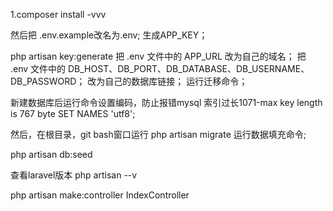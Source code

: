 1.composer install -vvv


然后把 .env.example改名为.env;
生成APP_KEY；

php artisan key:generate
把 .env 文件中的 APP_URL 改为自己的域名；
把 .env 文件中的 DB_HOST、DB_PORT、DB_DATABASE、DB_USERNAME、DB_PASSWORD；
改为自己的数据库链接； 运行迁移命令；

新建数据库后运行命令设置编码，防止报错mysql 索引过长1071-max key length is 767 byte
SET NAMES 'utf8';

然后，在根目录，git bash窗口运行
php artisan migrate
运行数据填充命令;

php artisan db:seed

查看laravel版本
php artisan --v

php artisan make:controller IndexController

